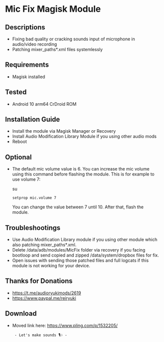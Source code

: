 # Mic Fix Magisk Module

## Descriptions
- Fixing bad quality or cracking sounds input of microphone in audio/video recording
- Patching mixer_paths*.xml files systemlessly

## Requirements
- Magisk installed

## Tested
- Android 10 arm64 CrDroid ROM

## Installation Guide
- Install the module via Magisk Manager or Recovery
- Install Audio Modification Library Module if you using other audio mods
- Reboot

## Optional
- The default mic volume value is 6. You can increase the mic volume using this command before flashing the module. This is for example to use volume 7:

  su

  `setprop mic.volume 7`

  You can change the value between 7 until 10. After that, flash the module.

## Troubleshootings
- Use Audio Modification Library module if you using other module which also patching mixer_paths*.xml.
- Delete /data/adb/modules/MicFix folder via recovery if you facing bootloop and send copied and zipped /data/system/dropbox files for fix.
- Open issues with sending those patched files and full logcats if this module is not working for your device.

## Thanks for Donations
- https://t.me/audioryukimods/2619
- https://www.paypal.me/reiryuki

## Download
- Moved link here: https://www.pling.com/p/1532205/



       - Let's make sounds 🎙️🎶 -
